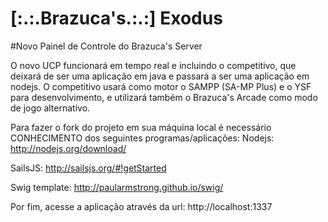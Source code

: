 # [:.:.Brazuca's.:.:] Exodus
#Novo Painel de Controle do Brazuca's Server

O novo UCP funcionará em tempo real e incluindo o competitivo, que deixará de ser uma aplicação em java e passará a ser uma aplicação em nodejs.
O competitivo usará como motor o SAMPP (SA-MP Plus) e o YSF para desenvolvimento, e utilizará também o Brazuca's Arcade como modo de jogo alternativo.

Para fazer o fork do projeto em sua máquina local é necessário CONHECIMENTO dos seguintes programas/aplicações:
Nodejs: http://nodejs.org/download/

SailsJS: http://sailsjs.org/#!getStarted

Swig template: http://paularmstrong.github.io/swig/

Por fim, acesse a aplicação através da url:
http://localhost:1337